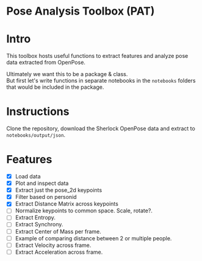 # Pose Analysis Toolbox (PAT)

# Intro
This toolbox hosts useful functions to extract features and analyze pose data extracted from OpenPose.  

Ultimately we want this to be a package & class.  
But first let's write functions in separate notebooks in the `notebooks` folders that would be included in the package.

# Instructions
Clone the repository, download the Sherlock OpenPose data and extract to `notebooks/output/json`.

# Features
- [x] Load data
- [x] Plot and inspect data
- [x] Extract just the pose_2d keypoints
- [x] Filter based on personid
- [x] Extract Distance Matrix across keypoints
- [ ] Normalize keypoints to common space. Scale, rotate?.
- [ ] Extract Entropy.
- [ ] Extract Synchrony.
- [ ] Extract Center of Mass per frame.
- [ ] Example of comparing distance between 2 or multiple people.
- [ ] Extract Velocity across frame.
- [ ] Extract Acceleration across frame.

